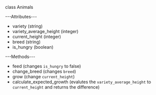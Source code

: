 class Animals

---Attributes---
+ variety (string)
+ variety_average_height (integer)
+ current_height (integer)
+ breed (string)
+ is_hungry (boolean)


---Methods---
+ feed (changes `is_hungry` to false)
+ change_breed (changes `breed`)
+ grow (change `current_height`)
+ calculate_expected_growth (evalutes the `variety_average_height` to `current_height` and returns the difference)
